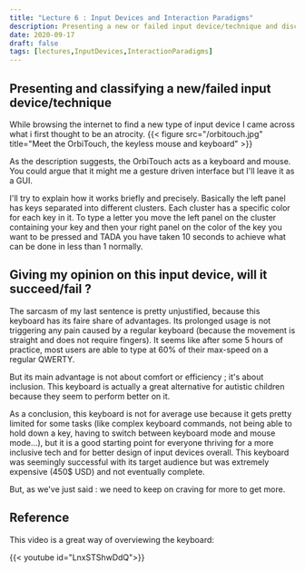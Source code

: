 ```yaml
---
title: "Lecture 6 : Input Devices and Interaction Paradigms"
description: Presenting a new or failed input device/technique and discussing about it.
date: 2020-09-17
draft: false
tags: [lectures,InputDevices,InteractionParadigms]
---
```


## Presenting and classifying a new/failed input device/technique

While browsing the internet to find a new type of input device I came across what i first thought to be an atrocity. 
{{< figure src="/orbitouch.jpg" title="Meet the OrbiTouch, the keyless mouse and keyboard" >}} 

As the description suggests, the OrbiTouch acts as a keyboard and mouse. You could argue that it might me a gesture driven interface but I'll leave it as a GUI.
   
I'll try to explain how it works briefly and precisely. Basically the left panel has keys separated into different clusters. Each cluster has a specific color for each key in it. To type a letter you move the left panel on the cluster containing your key and then your right panel on the color of the key you want to be pressed and TADA you have taken 10 seconds to achieve what can be done in less than 1 normally.

## Giving my opinion on this input device, will it succeed/fail ?

The sarcasm of my last sentence is pretty unjustified, because this keyboard has its faire share of advantages. Its prolonged usage is not triggering any pain caused by a regular keyboard (because the movement is straight and does not require fingers). It seems like after some 5 hours of practice, most users are able to type at 60% of their max-speed on a regular QWERTY.
   
But its main advantage is not about comfort or efficiency ; it's about inclusion. This keyboard is actually a great alternative for autistic children because they seem to perform better on it. 

  
As a conclusion, this keyboard is not for average use because it gets pretty limited for some tasks (like complex keyboard commands, not being able to hold down a key, having to switch between keyboard mode and mouse mode...), but it is a good starting point for everyone thriving for a more inclusive tech and for better design of input devices overall. This keyboard was seemingly successful with its target audience but was extremely expensive (450$ USD) and not eventually complete.
   
But, as we've just said : we need to keep on craving for more to get more.

## Reference

This video is a great way of overviewing the keyboard: 

{{< youtube id="LnxSTShwDdQ">}}
